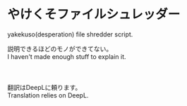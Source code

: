 # やけくそファイルシュレッダー
yakekuso(desperation) file shredder script.

説明できるほどのモノができてない。<br>
I haven't made enough stuff to explain it.
<br>
<br>
<br>
<br>
翻訳はDeepLに頼ります。<br>
Translation relies on DeepL.
